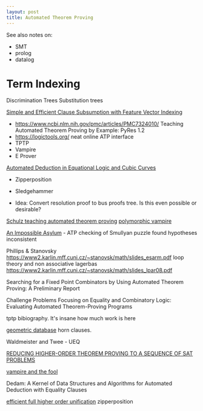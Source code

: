 ```yaml
---
layout: post
title: Automated Theorem Proving
---
```


See also notes on:
- SMT
- prolog
- datalog


# Term Indexing
Discrimination Trees
Substitution trees

[Simple and Efficient Clause Subsumption with Feature Vector Indexing](http://wwwlehre.dhbw-stuttgart.de/~sschulz/PAPERS/Schulz2013-FVI.pdf)



- <https://www.ncbi.nlm.nih.gov/pmc/articles/PMC7324010/> Teaching Automated Theorem Proving by Example: PyRes 1.2
- <https://logictools.org/> neat online ATP interface
- TPTP
- Vampire
- E Prover

[Automated Deduction in Equational Logic and Cubic Curves](https://ftp.mcs.anl.gov/pub/Otter/RP/monograph-8.ps.gz)
- Zipperposition

- Sledgehammer

- Idea: Convert resolution proof to bus proofs tree. Is this even possible or desirable?

[Schulz teaching automated theorem proving](https://www.youtube.com/watch?v=j9Dyz5xXVrk)
[polymorphic vampire](https://www.youtube.com/watch?v=WTrzv1dSrTg)

[An Impossible Asylum](https://arxiv.org/abs/2112.02142) - ATP checking of Smullyan puzzle found hypotheses inconsistent

 Phillips & Stanovsky https://www2.karlin.mff.cuni.cz/~stanovsk/math/slides_esarm.pdf loop theory and non associative lagerbas
  https://www2.karlin.mff.cuni.cz/~stanovsk/math/slides_lpar08.pdf

  Searching for a Fixed Point Combinators by Using Automated
                    Theorem Proving: A Preliminary Report

Challenge Problems Focusing on Equality and Combinatory
                    Logic: Evaluating Automated Theorem-Proving Programs

tptp bibiography. It's insane how much work is here

[geometric database](http://www.mmrc.iss.ac.cn/~xgao/paper/jar-gdbase.pdf) horn clauses.

Waldmeister and Twee - UEQ

[REDUCING HIGHER-ORDER THEOREM PROVING
TO A SEQUENCE OF SAT PROBLEMS](https://www.ps.uni-saarland.de/Publications/documents/Brown2012a.pdf)

[vampire and the fool](https://arxiv.org/pdf/1510.04821.pdf)

Dedam: A Kernel of Data Structures and Algorithms for
                    Automated Deduction with Equality Clauses

[efficient full higher order unification](https://arxiv.org/abs/2011.09507) zipperposition



